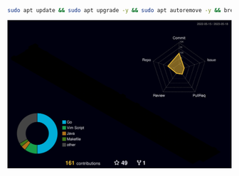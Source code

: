 ```bash
sudo apt update && sudo apt upgrade -y && sudo apt autoremove -y && brew update && brew upgrade && rustup update && cargo install-update -af
```

![](./profile-3d-contrib/profile-night-rainbow.svg)
